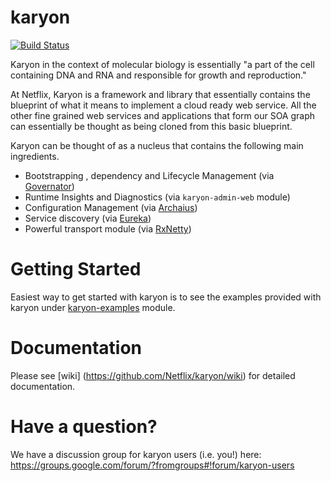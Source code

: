 karyon
======

[![Build Status](https://netflixoss.ci.cloudbees.com/job/karyon-master/badge/icon)](https://netflixoss.ci.cloudbees.com/job/karyon-master/)

Karyon in the context of molecular biology is essentially "a part of the cell containing DNA and RNA and responsible for growth and reproduction."

At Netflix, Karyon is a framework and library that essentially contains the blueprint of what it means to implement a cloud ready web service.  All the other fine grained web services and applications that form our SOA graph can essentially be thought as being cloned from this basic blueprint.

Karyon can be thought of as a nucleus that contains the following main ingredients.

* Bootstrapping , dependency and Lifecycle Management (via [Governator](https://github.com/Netflix/governator))
* Runtime Insights and Diagnostics (via `karyon-admin-web` module)
* Configuration Management (via [Archaius](https://github.com/Netflix/archaius))
* Service discovery (via [Eureka](https://github.com/Netflix/eureka))
* Powerful transport module (via [RxNetty](https://github.com/Netflix/RxNetty))

Getting Started
===============

Easiest way to get started with karyon is to see the examples provided with karyon under [karyon-examples](karyon2-examples) module.

Documentation
==============

Please see [wiki] (https://github.com/Netflix/karyon/wiki) for detailed documentation.

Have a question?
===============

We have a discussion group for karyon users (i.e. you!) here: https://groups.google.com/forum/?fromgroups#!forum/karyon-users

